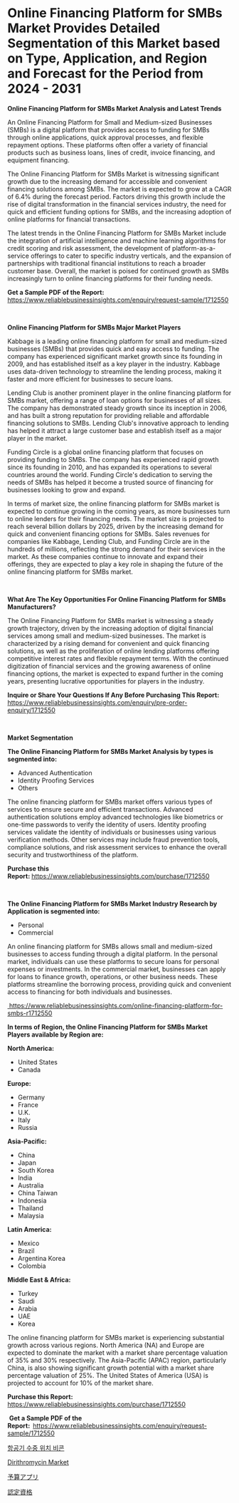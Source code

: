 <p><h1>Online Financing Platform for SMBs Market Provides Detailed Segmentation of this Market based on Type, Application, and Region and Forecast for the Period from 2024 - 2031</h1></p><p><strong>Online Financing Platform for SMBs Market Analysis and Latest Trends</strong></p>
<p><p>An Online Financing Platform for Small and Medium-sized Businesses (SMBs) is a digital platform that provides access to funding for SMBs through online applications, quick approval processes, and flexible repayment options. These platforms often offer a variety of financial products such as business loans, lines of credit, invoice financing, and equipment financing.</p><p>The Online Financing Platform for SMBs Market is witnessing significant growth due to the increasing demand for accessible and convenient financing solutions among SMBs. The market is expected to grow at a CAGR of 6.4% during the forecast period. Factors driving this growth include the rise of digital transformation in the financial services industry, the need for quick and efficient funding options for SMBs, and the increasing adoption of online platforms for financial transactions.</p><p>The latest trends in the Online Financing Platform for SMBs Market include the integration of artificial intelligence and machine learning algorithms for credit scoring and risk assessment, the development of platform-as-a-service offerings to cater to specific industry verticals, and the expansion of partnerships with traditional financial institutions to reach a broader customer base. Overall, the market is poised for continued growth as SMBs increasingly turn to online financing platforms for their funding needs.</p></p>
<p><strong>Get a Sample PDF of the Report:&nbsp;</strong> <a href="https://www.reliablebusinessinsights.com/enquiry/request-sample/1712550">https://www.reliablebusinessinsights.com/enquiry/request-sample/1712550</a></p>
<p>&nbsp;</p>
<p><strong>Online Financing Platform for SMBs Major Market Players</strong></p>
<p><p>Kabbage is a leading online financing platform for small and medium-sized businesses (SMBs) that provides quick and easy access to funding. The company has experienced significant market growth since its founding in 2009, and has established itself as a key player in the industry. Kabbage uses data-driven technology to streamline the lending process, making it faster and more efficient for businesses to secure loans.</p><p>Lending Club is another prominent player in the online financing platform for SMBs market, offering a range of loan options for businesses of all sizes. The company has demonstrated steady growth since its inception in 2006, and has built a strong reputation for providing reliable and affordable financing solutions to SMBs. Lending Club's innovative approach to lending has helped it attract a large customer base and establish itself as a major player in the market.</p><p>Funding Circle is a global online financing platform that focuses on providing funding to SMBs. The company has experienced rapid growth since its founding in 2010, and has expanded its operations to several countries around the world. Funding Circle's dedication to serving the needs of SMBs has helped it become a trusted source of financing for businesses looking to grow and expand.</p><p>In terms of market size, the online financing platform for SMBs market is expected to continue growing in the coming years, as more businesses turn to online lenders for their financing needs. The market size is projected to reach several billion dollars by 2025, driven by the increasing demand for quick and convenient financing options for SMBs. Sales revenues for companies like Kabbage, Lending Club, and Funding Circle are in the hundreds of millions, reflecting the strong demand for their services in the market. As these companies continue to innovate and expand their offerings, they are expected to play a key role in shaping the future of the online financing platform for SMBs market.</p></p>
<p>&nbsp;</p>
<p><strong>What Are The Key Opportunities For Online Financing Platform for SMBs Manufacturers?</strong></p>
<p><p>The Online Financing Platform for SMBs market is witnessing a steady growth trajectory, driven by the increasing adoption of digital financial services among small and medium-sized businesses. The market is characterized by a rising demand for convenient and quick financing solutions, as well as the proliferation of online lending platforms offering competitive interest rates and flexible repayment terms. With the continued digitization of financial services and the growing awareness of online financing options, the market is expected to expand further in the coming years, presenting lucrative opportunities for players in the industry.</p></p>
<p><strong>Inquire or Share Your Questions If Any Before Purchasing This Report:</strong> <a href="https://www.reliablebusinessinsights.com/enquiry/pre-order-enquiry/1712550">https://www.reliablebusinessinsights.com/enquiry/pre-order-enquiry/1712550</a></p>
<p>&nbsp;</p>
<p><strong>Market Segmentation</strong></p>
<p><strong>The Online Financing Platform for SMBs Market Analysis by types is segmented into:</strong></p>
<p><ul><li>Advanced Authentication</li><li>Identity Proofing Services</li><li>Others</li></ul></p>
<p><p>The online financing platform for SMBs market offers various types of services to ensure secure and efficient transactions. Advanced authentication solutions employ advanced technologies like biometrics or one-time passwords to verify the identity of users. Identity proofing services validate the identity of individuals or businesses using various verification methods. Other services may include fraud prevention tools, compliance solutions, and risk assessment services to enhance the overall security and trustworthiness of the platform.</p></p>
<p><strong>Purchase this Report:&nbsp;</strong><a href="https://www.reliablebusinessinsights.com/purchase/1712550">https://www.reliablebusinessinsights.com/purchase/1712550</a></p>
<p>&nbsp;</p>
<p><strong>The Online Financing Platform for SMBs Market Industry Research by Application is segmented into:</strong></p>
<p><ul><li>Personal</li><li>Commercial</li></ul></p>
<p><p>An online financing platform for SMBs allows small and medium-sized businesses to access funding through a digital platform. In the personal market, individuals can use these platforms to secure loans for personal expenses or investments. In the commercial market, businesses can apply for loans to finance growth, operations, or other business needs. These platforms streamline the borrowing process, providing quick and convenient access to financing for both individuals and businesses.</p></p>
<p><a href="https://www.reliablebusinessinsights.com/online-financing-platform-for-smbs-r1712550">&nbsp;https://www.reliablebusinessinsights.com/online-financing-platform-for-smbs-r1712550</a></p>
<p><strong>In terms of Region, the Online Financing Platform for SMBs Market Players available by Region are:</strong></p>
<p>
    <p> <strong> North America: </strong>
        <ul>
            <li>United States</li>
            <li>Canada</li>
        </ul>
        </p> 
    <p> <strong> Europe: </strong>
        <ul>
            <li>Germany</li>
            <li>France</li>
            <li>U.K.</li>
            <li>Italy</li>
            <li>Russia</li>
        </ul>
        </p> 
    <p> <strong> Asia-Pacific: </strong>
        <ul>
            <li>China</li>
            <li>Japan</li>
            <li>South Korea</li>
            <li>India</li>
            <li>Australia</li>
            <li>China Taiwan</li>
            <li>Indonesia</li>
            <li>Thailand</li>
            <li>Malaysia</li>
        </ul>
        </p> 
    <p> <strong> Latin America: </strong>
        <ul>
            <li>Mexico</li>
            <li>Brazil</li>
            <li>Argentina Korea</li>
            <li>Colombia</li>
        </ul>
        </p> 
    <p> <strong> Middle East & Africa: </strong>
        <ul>
            <li>Turkey</li>
            <li>Saudi</li>
            <li>Arabia</li>
            <li>UAE</li>
            <li>Korea</li>
        </ul>
    </p>
    </p>
<p><p>The online financing platform for SMBs market is experiencing substantial growth across various regions. North America (NA) and Europe are expected to dominate the market with a market share percentage valuation of 35% and 30% respectively. The Asia-Pacific (APAC) region, particularly China, is also showing significant growth potential with a market share percentage valuation of 25%. The United States of America (USA) is projected to account for 10% of the market share.</p></p>
<p><strong>Purchase this Report: </strong><a href="https://www.reliablebusinessinsights.com/purchase/1712550">https://www.reliablebusinessinsights.com/purchase/1712550</a></p>
<p>&nbsp;<strong>Get a Sample PDF of the Report:&nbsp;&nbsp;</strong><a href="https://www.reliablebusinessinsights.com/enquiry/request-sample/1712550">https://www.reliablebusinessinsights.com/enquiry/request-sample/1712550</a></p>
<p><strong></strong></p>
<p><p><a href="https://github.com/plelbej847484502/Market-Research-Report-List-2/blob/main/8872703107386.md">항공기 수중 위치 비콘</a></p><p><a href="https://github.com/ashepherd82/Market-Research-Report-List-5/blob/main/dirithromycin-market.md">Dirithromycin Market</a></p><p><a href="https://github.com/laurenreichert/Market-Research-Report-List-2/blob/main/8411188127360.md">予算アプリ</a></p><p><a href="https://github.com/RodHoppe07/Market-Research-Report-List-2/blob/main/9388338127361.md">認定資格</a></p></p>